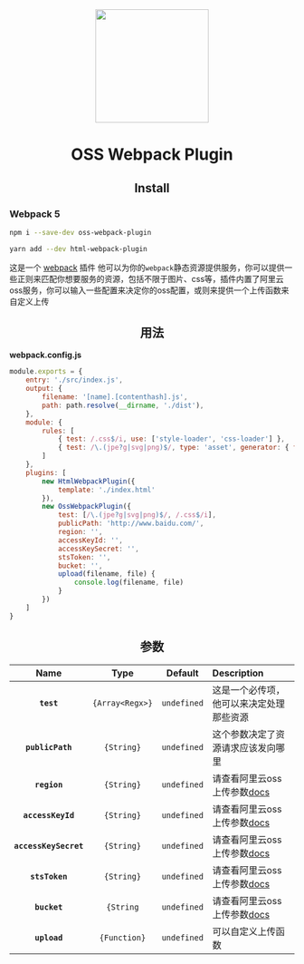 <div align="center">
  <a href="https://github.com/webpack/webpack">
    <img width="200" height="200"
      src="https://webpack.js.org/assets/icon-square-big.svg">
  </a>
  <h1>OSS Webpack Plugin</h1>
</div>

<h2 align="center">Install</h2>

<h3>Webpack 5</h3>

```bash
npm i --save-dev oss-webpack-plugin
```

```bash
yarn add --dev html-webpack-plugin
```

这是一个 [webpack](http://webpack.js.org/) 插件 他可以为你的`webpack`静态资源提供服务，你可以提供一些正则来匹配你想要服务的资源，包括不限于图片、css等，插件内置了阿里云oss服务，你可以输入一些配置来决定你的oss配置，或则来提供一个上传函数来自定义上传
<h2 align="center">用法</h2>

**webpack.config.js**
```js
module.exports = {
    entry: './src/index.js',
    output: {
        filename: '[name].[contenthash].js',
        path: path.resolve(__dirname, './dist'),
    },
    module: {
        rules: [
            { test: /.css$/i, use: ['style-loader', 'css-loader'] },
            { test: /\.(jpe?g|svg|png)$/, type: 'asset', generator: { filename: 'static/img/[name].[hash:6][ext]' }, parser: { dataUrlCondition: { maxSize: 10 * 1024 } } },
        ]
    },
    plugins: [
        new HtmlWebpackPlugin({
            template: './index.html'
        }),
        new OssWebpackPlugin({
            test: [/\.(jpe?g|svg|png)$/, /.css$/i],
            publicPath: 'http://www.baidu.com/',
            region: '',
            accessKeyId: '',
            accessKeySecret: '',
            stsToken: '',
            bucket: '',
            upload(filename, file) {
                console.log(filename, file)
            }
        })
    ]
}

```

<h2 align="center">参数</h2>

|Name|Type|Default|Description|
|:--:|:--:|:-----:|:----------|
|**`test`**|`{Array<Regx>}`|`undefined`|这是一个必传项，他可以来决定处理那些资源|
|**`publicPath`**|`{String}`|`undefined`|这个参数决定了资源请求应该发向哪里 |
|**`region`**|`{String}`|`undefined`|请查看阿里云oss 上传参数[docs](https://help.aliyun.com/document_detail/31886.html) |
|**`accessKeyId`**|`{String}`|`undefined`| 请查看阿里云oss 上传参数[docs](https://help.aliyun.com/document_detail/31886.html) |
|**`accessKeySecret`**|`{String}`| `undefined`| 请查看阿里云oss 上传参数[docs](https://help.aliyun.com/document_detail/31886.html) |
|**`stsToken`**|`{String}`|`undefined`|请查看阿里云oss 上传参数[docs](https://help.aliyun.com/document_detail/31886.html)|
|**`bucket`**|`{String`|`undefined`|请查看阿里云oss 上传参数[docs](https://help.aliyun.com/document_detail/31886.html)|
|**`upload`**|`{Function}`|`undefined`| 可以自定义上传函数|
